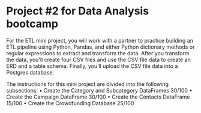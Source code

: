 # Project #2 for Data Analysis bootcamp

For the ETL mini project, you will work with a partner to practice building an ETL pipeline using Python, Pandas, and either Python dictionary methods or regular expressions to extract and transform the data.  After you transform the data, you'll create four CSV files and use the CSV file data to create an ERD and a table schema. Finally, you’ll upload the CSV file data into a Postgres database.

The instructions for this mini project are divided into the following subsections:
•	Create the Category and Subcategory DataFrames	30/100
•	Create the Campaign DataFrame				30/100
•	Create the Contacts DataFrame				15/100
•	Create the Crowdfunding Database				25/100

